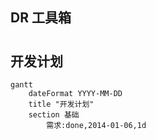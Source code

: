 ## DR 工具箱
#


## 开发计划

```mermaid
gantt
    dateFormat YYYY-MM-DD
    title "开发计划"
    section 基础
        需求:done,2014-01-06,1d
```